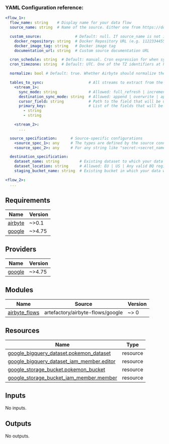 ### YAML Configuration reference:
```yaml
<flow_1>:
  flow_name: string    # Display name for your data flow
  source_name: string  # Name of the source. Either one from https://docs.airbyte.com/category/sources or a custom one.

  custom_source:               # Default: null. If source_name is not in the Airbyte sources catalog, you need to specify where to find it
    docker_repository: string  # Docker Repository URL (e.g. 112233445566.dkr.ecr.us-east-1.amazonaws.com/source-custom) or DockerHub identifier (e.g. airbyte/source-postgres)
    docker_image_tag: string   # Docker image tag
    documentation_url: string  # Custom source documentation URL

  cron_schedule: string  # Default: manual. Cron expression for when syncs should run (ex. "0 0 12 * * ?" => Will sync at 12:00 PM every day)
  cron_timezone: string  # Default: UTC. One of the TZ identifiers at https://en.wikipedia.org/wiki/List_of_tz_database_time_zones

  normalize: bool # Default: true. Whether Airbyte should normalize the data after ingestion. https://docs.airbyte.com/understanding-airbyte/basic-normalization/

  tables_to_sync:                    # All streams to extract from the source and load to BigQuery
    <stream_1>:
      sync_mode: string              # Allowed: full_refresh | incremental. Default: full_refresh
      destination_sync_mode: string  # Allowed: append | overwrite | append_dedup. Default: append
      cursor_field: string           # Path to the field that will be used to determine if a record is new or modified since the last sync. This field is REQUIRED if sync_mode is incremental. Otherwise it is ignored.
      primary_key:                   # List of the fields that will be used as primary key (multiple fields can be listed for a composite PK). This field is REQUIRED if destination_sync_mode is *_dedup. Otherwise it is ignored.
        - string
        - string

    <stream_2>:
      ...

  source_specification:      # Source-specific configurations
    <source_spec_1>: any     # The types are defined by the source connector
    <source_spec_2>: any     # For any string like "secret:<secret_name>", the module will fetch the value of `secret_name` in the Secret Manager.

  destination_specification:
    dataset_name: string         # Existing dataset to which your data will be written
    dataset_location: string     # Allowed: EU | US | Any valid BQ region as specified here https://cloud.google.com/bigquery/docs/locations
    staging_bucket_name: string  # Existing bucket in which your data will be written as avro files at each connection run.

<flow_2>:
  ...
```

## Requirements

| Name | Version |
|------|---------|
| <a name="requirement_airbyte"></a> [airbyte](#requirement\_airbyte) | ~>0.1 |
| <a name="requirement_google"></a> [google](#requirement\_google) | ~>4.75 |

## Providers

| Name | Version |
|------|---------|
| <a name="provider_google"></a> [google](#provider\_google) | ~>4.75 |

## Modules

| Name | Source | Version |
|------|--------|---------|
| <a name="module_airbyte_flows"></a> [airbyte\_flows](#module\_airbyte\_flows) | artefactory/airbyte-flows/google | ~> 0 |

## Resources

| Name | Type |
|------|------|
| [google_bigquery_dataset.pokemon_dataset](https://registry.terraform.io/providers/hashicorp/google/latest/docs/resources/bigquery_dataset) | resource |
| [google_bigquery_dataset_iam_member.editor](https://registry.terraform.io/providers/hashicorp/google/latest/docs/resources/bigquery_dataset_iam_member) | resource |
| [google_storage_bucket.pokemon_bucket](https://registry.terraform.io/providers/hashicorp/google/latest/docs/resources/storage_bucket) | resource |
| [google_storage_bucket_iam_member.member](https://registry.terraform.io/providers/hashicorp/google/latest/docs/resources/storage_bucket_iam_member) | resource |

## Inputs

No inputs.

## Outputs

No outputs.
